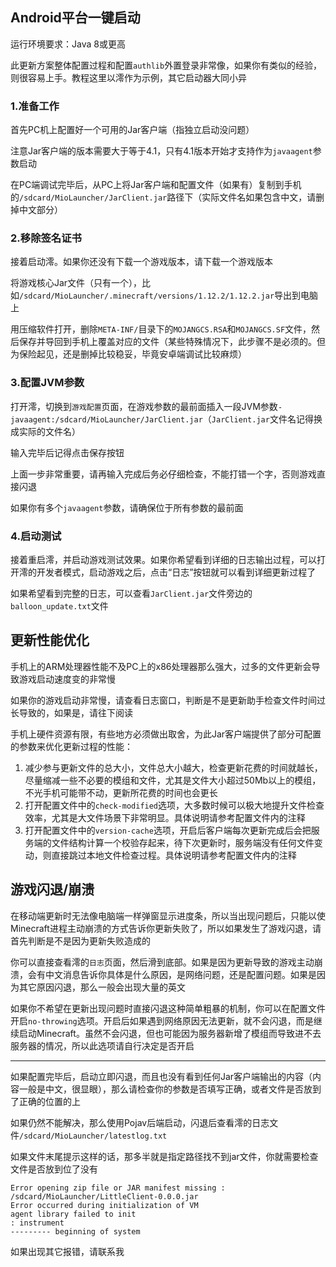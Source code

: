 ## Android平台一键启动

运行环境要求：Java 8或更高

此更新方案整体配置过程和配置`authlib`外置登录非常像，如果你有类似的经验，则很容易上手。教程这里以澪作为示例，其它启动器大同小异

### 1.准备工作

首先PC机上配置好一个可用的Jar客户端（指独立启动没问题）

注意Jar客户端的版本需要大于等于4.1，只有4.1版本开始才支持作为`javaagent`参数启动

在PC端调试完毕后，从PC上将Jar客户端和配置文件（如果有）复制到手机的`/sdcard/MioLauncher/JarClient.jar`路径下（实际文件名如果包含中文，请删掉中文部分）

### 2.移除签名证书

接着启动澪。如果你还没有下载一个游戏版本，请下载一个游戏版本

将游戏核心Jar文件（只有一个），比如`/sdcard/MioLauncher/.minecraft/versions/1.12.2/1.12.2.jar`导出到电脑上

用压缩软件打开，删除`META-INF/`目录下的`MOJANGCS.RSA`和`MOJANGCS.SF`文件，然后保存并导回到手机上覆盖对应的文件（某些特殊情况下，此步骤不是必须的。但为保险起见，还是删掉比较稳妥，毕竟安卓端调试比较麻烦）

### 3.配置JVM参数

打开澪，切换到`游戏配置`页面，在游戏参数的最前面插入一段JVM参数`-javaagent:/sdcard/MioLauncher/JarClient.jar`（`JarClient.jar`文件名记得换成实际的文件名）

输入完毕后记得点击保存按钮

上面一步非常重要，请再输入完成后务必仔细检查，不能打错一个字，否则游戏直接闪退

如果你有多个`javaagent`参数，请确保位于所有参数的最前面

### 4.启动测试

接着重启澪，并启动游戏测试效果。如果你希望看到详细的日志输出过程，可以打开澪的开发者模式，启动游戏之后，点击“日志”按钮就可以看到详细更新过程了

如果希望看到完整的日志，可以查看`JarClient.jar`文件旁边的`balloon_update.txt`文件

## 更新性能优化

手机上的ARM处理器性能不及PC上的x86处理器那么强大，过多的文件更新会导致游戏启动速度变的非常慢

如果你的游戏启动非常慢，请查看日志窗口，判断是不是更新助手检查文件时间过长导致的，如果是，请往下阅读

手机上硬件资源有限，有些地方必须做出取舍，为此Jar客户端提供了部分可配置的参数来优化更新过程的性能：

1. 减少参与更新文件的总大小，文件总大小越大，检查更新花费的时间就越长，尽量缩减一些不必要的模组和文件，尤其是文件大小超过50Mb以上的模组，不光手机可能带不动，更新所花费的时间也会更长
2. 打开配置文件中的`check-modified`选项，大多数时候可以极大地提升文件检查效率，尤其是大文件场景下非常明显。具体说明请参考配置文件内的注释
3. 打开配置文件中的`version-cache`选项，开启后客户端每次更新完成后会把服务端的文件结构计算一个校验存起来，待下次更新时，服务端没有任何文件变动，则直接跳过本地文件检查过程。具体说明请参考配置文件内的注释



## 游戏闪退/崩溃

在移动端更新时无法像电脑端一样弹窗显示进度条，所以当出现问题后，只能以使Minecraft进程主动崩溃的方式告诉你更新失败了，所以如果发生了游戏闪退，请首先判断是不是因为更新失败造成的

你可以直接查看澪的`日志`页面，然后滑到底部。如果是因为更新导致的游戏主动崩溃，会有中文消息告诉你具体是什么原因，是网络问题，还是配置问题。如果是因为其它原因闪退，那么一般会出现大量的英文

如果你不希望在更新出现问题时直接闪退这种简单粗暴的机制，你可以在配置文件开启`no-throwing`选项。开启后如果遇到网络原因无法更新，就不会闪退，而是继续启动Minecraft。虽然不会闪退，但也可能因为服务器新增了模组而导致进不去服务器的情况，所以此选项请自行决定是否开启

---

如果配置完毕后，启动立即闪退，而且也没有看到任何Jar客户端输出的内容（内容一般是中文，很显眼），那么请检查你的参数是否填写正确，或者文件是否放到了正确的位置的上

如果仍然不能解决，那么使用Pojav后端启动，闪退后查看澪的日志文件`/sdcard/MioLauncher/latestlog.txt`

如果文件末尾提示这样的话，那多半就是指定路径找不到jar文件，你就需要检查文件是否放到位了没有

```
Error opening zip file or JAR manifest missing : /sdcard/MioLauncher/LittleClient-0.0.0.jar
Error occurred during initialization of VM
agent library failed to init
: instrument
--------- beginning of system
```

如果出现其它报错，请联系我
